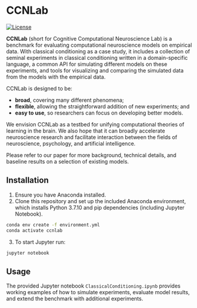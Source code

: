 # CCNLab

[![License](https://img.shields.io/badge/license-MIT-blue.svg)](https://github.com/nikhilxb/ccnlab/blob/classical/LICENSE)

**CCNLab** (short for Cognitive Computational Neuroscience Lab) is a benchmark for evaluating computational neuroscience models on empirical data. With classical conditioning as a case study, it includes a collection of seminal experiments in classical conditioning written in a domain-specific language, a common API for simulating different models on these experiments, and tools for visualizing and comparing the simulated data from the models with the empirical data.

CCNLab is designed to be: 

- **broad**, covering many different phenomena;
- **flexible**, allowing the straightforward addition of new experiments; and
- **easy to use**, so researchers can focus on developing better models.

We envision CCNLab as a testbed for unifying computational theories of learning in the brain. We also hope that it can broadly accelerate neuroscience research and facilitate interaction between the fields of neuroscience, psychology, and artificial intelligence.

Please refer to our paper for more background, technical details, and baseline results on a selection of existing models.

## Installation

1. Ensure you have Anaconda installed.
2. Clone this repository and set up the included Anaconda environment, which installs Python 3.7.10 and pip dependencies (including Jupyter Notebook).

```bash
conda env create -f environment.yml
conda activate ccnlab
```
3. To start Jupyter run:

```bash
jupyter notebook
```

## Usage

The provided Jupyter notebook `ClassicalConditioning.ipynb` provides working examples of how to simulate experiments, evaluate model results, and extend the benchmark with additional experiments. 
